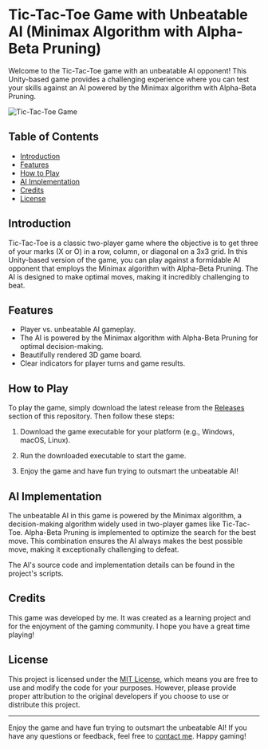 # Tic-Tac-Toe Game with Unbeatable AI (Minimax Algorithm with Alpha-Beta Pruning)

Welcome to the Tic-Tac-Toe game with an unbeatable AI opponent! This Unity-based game provides a challenging experience where you can test your skills against an AI powered by the Minimax algorithm with Alpha-Beta Pruning.

![Tic-Tac-Toe Game](https://github.com/calalalizade/UnityGames_Collection/assets/60787777/adce6203-84be-44e9-b89a-e32d4bb5e8df)

## Table of Contents

- [Introduction](#introduction)
- [Features](#features)
- [How to Play](#how-to-play)
- [AI Implementation](#ai-implementation)
- [Credits](#credits)
- [License](#license)

## Introduction

Tic-Tac-Toe is a classic two-player game where the objective is to get three of your marks (X or O) in a row, column, or diagonal on a 3x3 grid. In this Unity-based version of the game, you can play against a formidable AI opponent that employs the Minimax algorithm with Alpha-Beta Pruning. The AI is designed to make optimal moves, making it incredibly challenging to beat.

## Features

- Player vs. unbeatable AI gameplay.
- The AI is powered by the Minimax algorithm with Alpha-Beta Pruning for optimal decision-making.
- Beautifully rendered 3D game board.
- Clear indicators for player turns and game results.

## How to Play

To play the game, simply download the latest release from the [Releases](https://github.com/calalalizade/UnityGames_Collection/releases) section of this repository. Then follow these steps:

1. Download the game executable for your platform (e.g., Windows, macOS, Linux).

2. Run the downloaded executable to start the game.

3. Enjoy the game and have fun trying to outsmart the unbeatable AI!

## AI Implementation

The unbeatable AI in this game is powered by the Minimax algorithm, a decision-making algorithm widely used in two-player games like Tic-Tac-Toe. Alpha-Beta Pruning is implemented to optimize the search for the best move. This combination ensures the AI always makes the best possible move, making it exceptionally challenging to defeat.

The AI's source code and implementation details can be found in the project's scripts.

## Credits

This game was developed by me. It was created as a learning project and for the enjoyment of the gaming community. I hope you have a great time playing!

## License

This project is licensed under the [MIT License](../LICENSE), which means you are free to use and modify the code for your purposes. However, please provide proper attribution to the original developers if you choose to use or distribute this project.

---

Enjoy the game and have fun trying to outsmart the unbeatable AI! If you have any questions or feedback, feel free to [contact me](mailto:celal.alizade.0000@gmail.com). Happy gaming!

